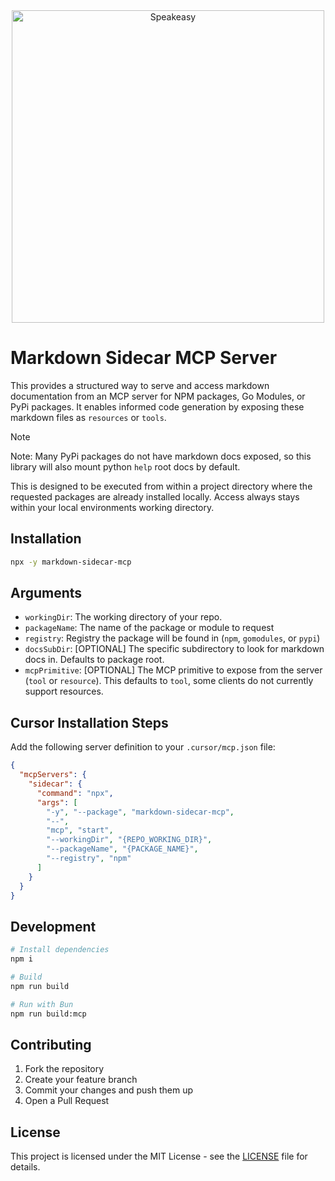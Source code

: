 <div align="center">
 <a href="https://www.speakeasy.com/" target="_blank">
   <picture>
       <img width="500" src="https://github.com/user-attachments/assets/90832ba3-1513-497d-b7cf-29368ece57c8" alt="Speakeasy">
   </picture>
 </a>
</div>

# Markdown Sidecar MCP Server 

This provides a structured way to serve and access markdown documentation from an MCP server for NPM packages, Go Modules, or PyPi packages. It enables informed code generation by exposing these markdown files as `resources` or `tools`.

> [!NOTE]  
> Note: Many PyPi packages do not have markdown docs exposed, so this library will also mount python `help` root docs by default.


This is designed to be executed from within a project directory where the requested packages are already installed locally. Access always stays within your local environments working directory.

## Installation

```bash
npx -y markdown-sidecar-mcp
```

## Arguments

- `workingDir`: The working directory of your repo.
- `packageName`: The name of the package or module to request
- `registry`: Registry the package will be found in (`npm`, `gomodules`, or `pypi`)
- `docsSubDir`: [OPTIONAL] The specific subdirectory to look for markdown docs in. Defaults to package root.
- `mcpPrimitive`: [OPTIONAL] The MCP primitive to expose from the server (`tool` or `resource`). This defaults to `tool`, some clients do not currently support resources.

## Cursor Installation Steps

Add the following server definition to your `.cursor/mcp.json` file:

```json
{
  "mcpServers": {
    "sidecar": {
      "command": "npx",
      "args": [
        "-y", "--package", "markdown-sidecar-mcp",
        "--",
        "mcp", "start",
        "--workingDir", "{REPO_WORKING_DIR}",
        "--packageName", "{PACKAGE_NAME}",
        "--registry", "npm"
      ]
    }
  }
}
```

## Development

```bash
# Install dependencies
npm i

# Build
npm run build

# Run with Bun
npm run build:mcp
```

## Contributing

1. Fork the repository
2. Create your feature branch 
3. Commit your changes and push them up
5. Open a Pull Request

## License

This project is licensed under the MIT License - see the [LICENSE](LICENSE) file for details.

